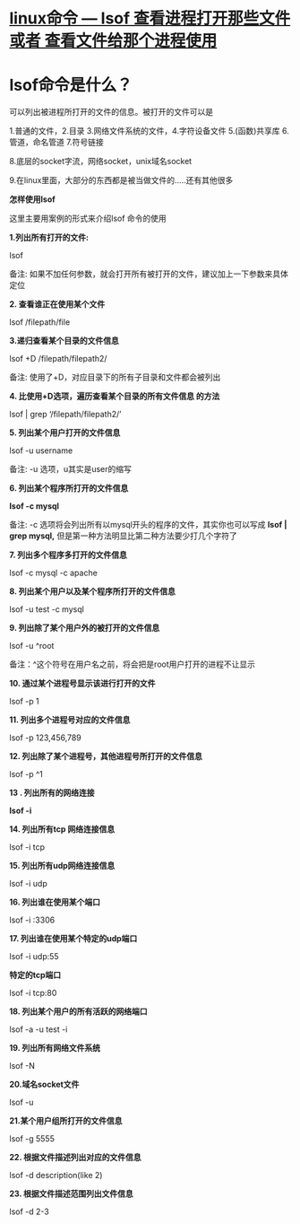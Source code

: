 # [linux命令 — lsof 查看进程打开那些文件 或者 查看文件给那个进程使用](https://www.cnblogs.com/bonelee/p/7735479.html)

# **lsof命令是什么？**

可以列出被进程所打开的文件的信息。被打开的文件可以是

1.普通的文件，2.目录  3.网络文件系统的文件，4.字符设备文件  5.(函数)共享库  6.管道，命名管道 7.符号链接

8.底层的socket字流，网络socket，unix域名socket

9.在linux里面，大部分的东西都是被当做文件的…..还有其他很多

**怎样使用lsof**

这里主要用案例的形式来介绍lsof 命令的使用

**1.列出所有打开的文件:**

lsof

备注: 如果不加任何参数，就会打开所有被打开的文件，建议加上一下参数来具体定位

**2. 查看谁正在使用某个文件**

lsof   /filepath/file

**3.递归查看某个目录的文件信息**

lsof +D /filepath/filepath2/

备注: 使用了+D，对应目录下的所有子目录和文件都会被列出

**4. 比使用+D选项，遍历查看某个目录的所有文件信息 的方法**

lsof | grep ‘/filepath/filepath2/’

**5. 列出某个用户打开的文件信息**

lsof  -u username

备注: -u 选项，u其实是user的缩写

**6. 列出某个程序所打开的文件信息**

**lsof -c mysql**

备注: -c 选项将会列出所有以mysql开头的程序的文件，其实你也可以写成 **lsof | grep mysql,** 但是第一种方法明显比第二种方法要少打几个字符了

**7. 列出多个程序多打开的文件信息**

lsof -c mysql -c apache

**8. 列出某个用户以及某个程序所打开的文件信息**

lsof -u test -c mysql

**9. 列出除了某个用户外的被打开的文件信息**

lsof   -u ^root

备注：^这个符号在用户名之前，将会把是root用户打开的进程不让显示

**10. 通过某个进程号显示该进行打开的文件**

lsof -p 1

**11. 列出多个进程号对应的文件信息**

lsof -p 123,456,789

**12. 列出除了某个进程号，其他进程号所打开的文件信息**

lsof -p ^1

**13 . 列出所有的网络连接**

**lsof -i**

**14. 列出所有tcp 网络连接信息**

lsof  -i tcp

**15. 列出所有udp网络连接信息**

lsof  -i udp

**16. 列出谁在使用某个端口**

lsof -i :3306

**17. 列出谁在使用某个特定的udp端口**

lsof -i udp:55

**特定的tcp端口**

lsof -i tcp:80

**18. 列出某个用户的所有活跃的网络端口**

lsof  -a -u test -i

**19. 列出所有网络文件系统**

lsof -N

**20.域名socket文件**

lsof -u

**21.某个用户组所打开的文件信息**

lsof -g 5555

**22. 根据文件描述列出对应的文件信息**

lsof -d description(like 2)

**23. 根据文件描述范围列出文件信息**

lsof -d 2-3